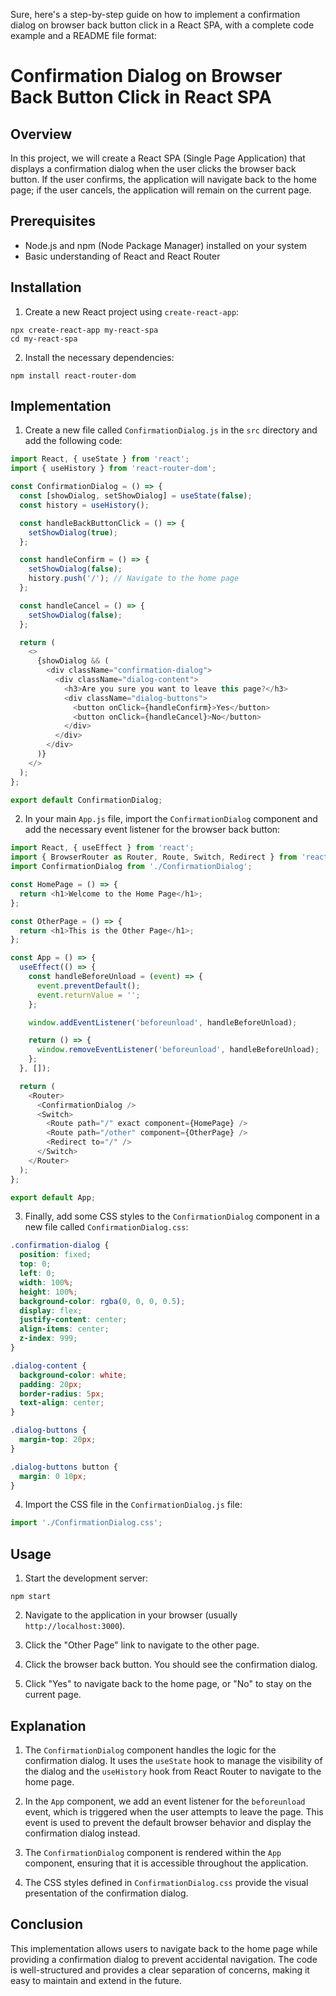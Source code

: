 Sure, here's a step-by-step guide on how to implement a confirmation dialog on browser back button click in a React SPA, with a complete code example and a README file format:

# Confirmation Dialog on Browser Back Button Click in React SPA

## Overview
In this project, we will create a React SPA (Single Page Application) that displays a confirmation dialog when the user clicks the browser back button. If the user confirms, the application will navigate back to the home page; if the user cancels, the application will remain on the current page.

## Prerequisites
- Node.js and npm (Node Package Manager) installed on your system
- Basic understanding of React and React Router

## Installation
1. Create a new React project using `create-react-app`:
```
npx create-react-app my-react-spa
cd my-react-spa
```

2. Install the necessary dependencies:
```
npm install react-router-dom
```

## Implementation

1. Create a new file called `ConfirmationDialog.js` in the `src` directory and add the following code:

```javascript
import React, { useState } from 'react';
import { useHistory } from 'react-router-dom';

const ConfirmationDialog = () => {
  const [showDialog, setShowDialog] = useState(false);
  const history = useHistory();

  const handleBackButtonClick = () => {
    setShowDialog(true);
  };

  const handleConfirm = () => {
    setShowDialog(false);
    history.push('/'); // Navigate to the home page
  };

  const handleCancel = () => {
    setShowDialog(false);
  };

  return (
    <>
      {showDialog && (
        <div className="confirmation-dialog">
          <div className="dialog-content">
            <h3>Are you sure you want to leave this page?</h3>
            <div className="dialog-buttons">
              <button onClick={handleConfirm}>Yes</button>
              <button onClick={handleCancel}>No</button>
            </div>
          </div>
        </div>
      )}
    </>
  );
};

export default ConfirmationDialog;
```

2. In your main `App.js` file, import the `ConfirmationDialog` component and add the necessary event listener for the browser back button:

```javascript
import React, { useEffect } from 'react';
import { BrowserRouter as Router, Route, Switch, Redirect } from 'react-router-dom';
import ConfirmationDialog from './ConfirmationDialog';

const HomePage = () => {
  return <h1>Welcome to the Home Page</h1>;
};

const OtherPage = () => {
  return <h1>This is the Other Page</h1>;
};

const App = () => {
  useEffect(() => {
    const handleBeforeUnload = (event) => {
      event.preventDefault();
      event.returnValue = '';
    };

    window.addEventListener('beforeunload', handleBeforeUnload);

    return () => {
      window.removeEventListener('beforeunload', handleBeforeUnload);
    };
  }, []);

  return (
    <Router>
      <ConfirmationDialog />
      <Switch>
        <Route path="/" exact component={HomePage} />
        <Route path="/other" component={OtherPage} />
        <Redirect to="/" />
      </Switch>
    </Router>
  );
};

export default App;
```

3. Finally, add some CSS styles to the `ConfirmationDialog` component in a new file called `ConfirmationDialog.css`:

```css
.confirmation-dialog {
  position: fixed;
  top: 0;
  left: 0;
  width: 100%;
  height: 100%;
  background-color: rgba(0, 0, 0, 0.5);
  display: flex;
  justify-content: center;
  align-items: center;
  z-index: 999;
}

.dialog-content {
  background-color: white;
  padding: 20px;
  border-radius: 5px;
  text-align: center;
}

.dialog-buttons {
  margin-top: 20px;
}

.dialog-buttons button {
  margin: 0 10px;
}
```

4. Import the CSS file in the `ConfirmationDialog.js` file:

```javascript
import './ConfirmationDialog.css';
```

## Usage
1. Start the development server:
```
npm start
```

2. Navigate to the application in your browser (usually `http://localhost:3000`).

3. Click the "Other Page" link to navigate to the other page.

4. Click the browser back button. You should see the confirmation dialog.

5. Click "Yes" to navigate back to the home page, or "No" to stay on the current page.

## Explanation
1. The `ConfirmationDialog` component handles the logic for the confirmation dialog. It uses the `useState` hook to manage the visibility of the dialog and the `useHistory` hook from React Router to navigate to the home page.

2. In the `App` component, we add an event listener for the `beforeunload` event, which is triggered when the user attempts to leave the page. This event is used to prevent the default browser behavior and display the confirmation dialog instead.

3. The `ConfirmationDialog` component is rendered within the `App` component, ensuring that it is accessible throughout the application.

4. The CSS styles defined in `ConfirmationDialog.css` provide the visual presentation of the confirmation dialog.

## Conclusion
This implementation allows users to navigate back to the home page while providing a confirmation dialog to prevent accidental navigation. The code is well-structured and provides a clear separation of concerns, making it easy to maintain and extend in the future.
